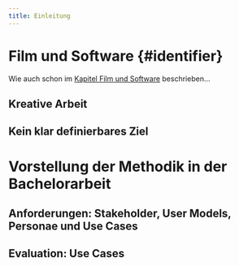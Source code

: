 ```yaml
---
title: Einleitung
---
```


# Film und Software {#identifier}

Wie auch schon im [Kapitel Film und Software](#identifier) beschrieben...

## Kreative Arbeit

## Kein klar definierbares Ziel

# Vorstellung der Methodik in der Bachelorarbeit

## Anforderungen: Stakeholder, User Models, Personae und Use Cases

## Evaluation: Use Cases